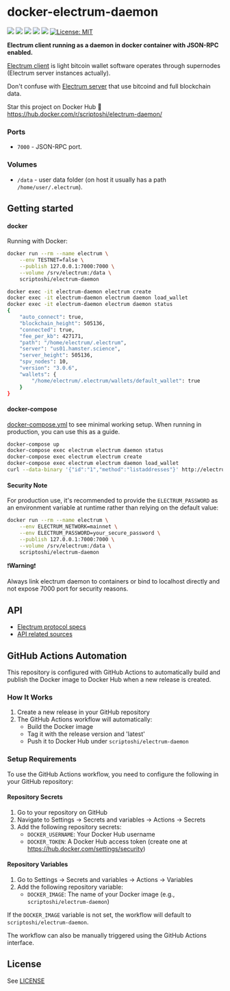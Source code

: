 # docker-electrum-daemon

[![](https://images.microbadger.com/badges/version/scriptoshi/electrum-daemon.svg)](https://microbadger.com/images/scriptoshi/electrum-daemon) [![](https://img.shields.io/docker/build/scriptoshi/electrum-daemon.svg)](https://hub.docker.com/r/scriptoshi/electrum-daemon/builds/) [![](https://images.microbadger.com/badges/commit/scriptoshi/electrum-daemon.svg)](https://microbadger.com/images/scriptoshi/electrum-daemon) [![](https://img.shields.io/docker/stars/scriptoshi/electrum-daemon.svg)](https://hub.docker.com/r/scriptoshi/electrum-daemon) [![](https://images.microbadger.com/badges/image/scriptoshi/electrum-daemon.svg)](https://microbadger.com/images/scriptoshi/electrum-daemon) [![License: MIT](https://img.shields.io/badge/License-MIT-black.svg)](https://opensource.org/licenses/MIT)

**Electrum client running as a daemon in docker container with JSON-RPC enabled.**

[Electrum client](https://electrum.org/) is light bitcoin wallet software operates through supernodes (Electrum server instances actually).

Don't confuse with [Electrum server](https://github.com/spesmilo/electrum-server) that use bitcoind and full blockchain data.

Star this project on Docker Hub :star2: https://hub.docker.com/r/scriptoshi/electrum-daemon/

### Ports

-   `7000` - JSON-RPC port.

### Volumes

-   `/data` - user data folder (on host it usually has a path `/home/user/.electrum`).

## Getting started

#### docker

Running with Docker:

```bash
docker run --rm --name electrum \
    --env TESTNET=false \
    --publish 127.0.0.1:7000:7000 \
    --volume /srv/electrum:/data \
    scriptoshi/electrum-daemon
```

```bash
docker exec -it electrum-daemon electrum create
docker exec -it electrum-daemon electrum daemon load_wallet
docker exec -it electrum-daemon electrum daemon status
{
    "auto_connect": true,
    "blockchain_height": 505136,
    "connected": true,
    "fee_per_kb": 427171,
    "path": "/home/electrum/.electrum",
    "server": "us01.hamster.science",
    "server_height": 505136,
    "spv_nodes": 10,
    "version": "3.0.6",
    "wallets": {
        "/home/electrum/.electrum/wallets/default_wallet": true
    }
}
```

#### docker-compose

[docker-compose.yml](https://github.com/scriptoshi/docker-electrum-daemon/blob/master/docker-compose.yml) to see minimal working setup. When running in production, you can use this as a guide.

```bash
docker-compose up
docker-compose exec electrum electrum daemon status
docker-compose exec electrum electrum create
docker-compose exec electrum electrum daemon load_wallet
curl --data-binary '{"id":"1","method":"listaddresses"}' http://electrum:electrumz@localhost:7000
```

#### Security Note

For production use, it's recommended to provide the `ELECTRUM_PASSWORD` as an environment variable at runtime rather than relying on the default value:

```bash
docker run --rm --name electrum \
    --env ELECTRUM_NETWORK=mainnet \
    --env ELECTRUM_PASSWORD=your_secure_password \
    --publish 127.0.0.1:7000:7000 \
    --volume /srv/electrum:/data \
    scriptoshi/electrum-daemon
```

:exclamation:**Warning**:exclamation:

Always link electrum daemon to containers or bind to localhost directly and not expose 7000 port for security reasons.

## API

-   [Electrum protocol specs](http://docs.electrum.org/en/latest/protocol.html)
-   [API related sources](https://github.com/spesmilo/electrum/blob/master/lib/commands.py)

## GitHub Actions Automation

This repository is configured with GitHub Actions to automatically build and publish the Docker image to Docker Hub when a new release is created.

### How It Works

1. Create a new release in your GitHub repository
2. The GitHub Actions workflow will automatically:
    - Build the Docker image
    - Tag it with the release version and 'latest'
    - Push it to Docker Hub under `scriptoshi/electrum-daemon`

### Setup Requirements

To use the GitHub Actions workflow, you need to configure the following in your GitHub repository:

#### Repository Secrets

1. Go to your repository on GitHub
2. Navigate to Settings → Secrets and variables → Actions → Secrets
3. Add the following repository secrets:
   - `DOCKER_USERNAME`: Your Docker Hub username
   - `DOCKER_TOKEN`: A Docker Hub access token (create one at https://hub.docker.com/settings/security)

#### Repository Variables

1. Go to Settings → Secrets and variables → Actions → Variables
2. Add the following repository variable:
   - `DOCKER_IMAGE`: The name of your Docker image (e.g., `scriptoshi/electrum-daemon`)

If the `DOCKER_IMAGE` variable is not set, the workflow will default to `scriptoshi/electrum-daemon`.

The workflow can also be manually triggered using the GitHub Actions interface.

## License

See [LICENSE](https://github.com/scriptoshi/docker-electrum-daemon/blob/master/LICENSE)
